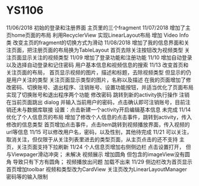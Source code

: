 # YS1106
11/06/2018
初始的登录和注册界面 
主页里的三个fragment
11/07/2018
增加了主页home页面的布局
利用RecyclerView 实现LinearLayout布局
增加 Video Info类
改变主页的fragment的切换方式为滑动
11/08/2018
增加了我的信息界面和关注页面，把注册页面的布局换为TableLayout
首页去除关注按钮改为视频类型
关注页面显示关注的视频类型
11/09
增加了登录功能和注册功能
11/10
增加自动登录 以及选择自动登录和记住密码
用户基本信息和视频信息的搜索
11/13
改变首页和关注页面的布局，
首页显示视频的图片，描述和标题，去除视频类型 但显示的仍是用户关注的类型
关注页面显示类型的图片，名称以及描述
在我的页面增加了修改密码、切换账号、退出程序、注销账号、设置功能按钮，并适当优化了页面布局
实现了切换账号和退出程序两个功能
修改密码 跳转到新的activity执行操作
注销在当前页面跳出 dialog 并输入当前用户的密码，点击确认即可注销账号，目前注销还未与数据库联接
设置：点击新建一个activity开启编辑基本信息 未完成
11/14
优化了个人信息页的布局
增加了修改个人信息的点击事件，跳转到activity，传入修改的信息类型
首页增加点击事件，点击item跳转到视频播放界面，传入视频的url等信息
11/15
可以修改用户名，密码，以及性别，其他待完成
11/21
可以关注，取消关注，但仅限于从关注列表里进去的类型页面，从主页点击的还不支持
主页，关注页面支持下拉刷新
11/24
个人信息页增加右侧侧边栏 点击设置打开，
但与Viewpager滑动冲突； 未解决
视频展示 增加圆角 但包含的imageView没有圆角 导致只有下方有圆角；
视频播放出问题 加载不出来
11/29
侧边栏改为首页显示 首页增加toolbar
视频和类型改为CardView 关注页改为LinearLayoutManager
密码等的输入限制